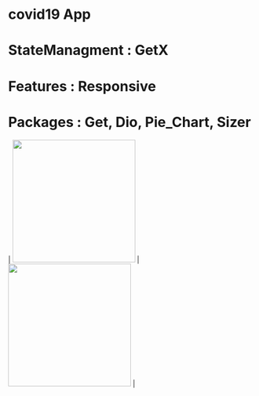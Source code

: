 # covid19 App
# StateManagment : GetX
# Features : Responsive
# Packages : Get, Dio, Pie_Chart, Sizer

| <img src="https://user-images.githubusercontent.com/79679398/114083064-cc62be00-98c3-11eb-8635-1f57eca15c7b.jpg" width="250"> |
<img src="https://user-images.githubusercontent.com/79679398/114083067-ce2c8180-98c3-11eb-94c1-58e62b065767.jpg" width="250"> |
